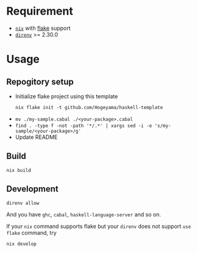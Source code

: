 
# Requirement

* [`nix`](https://nixos.org/) with [flake](https://nixos.wiki/wiki/Flakes) support
* [`direnv`](https://github.com/direnv/direnv) >= 2.30.0

# Usage

## Repogitory setup

* Initialize flake project using this template
  ```
  nix flake init -t github.com/Hogeyama/haskell-template
  ```
* `mv ./my-sample.cabal ./<your-package>.cabal`
* `find . -type f -not -path '*/.*' | xargs sed -i -e 's/my-sample/<your-package>/g'`
* Update README

## Build

```
nix build
```

## Development

```
direnv allow
```

And you have `ghc`, `cabal`, `haskell-language-server` and so on.

If your `nix` command supports flake but your `direnv` does not support `use flake` command, try

```
nix develop
```

